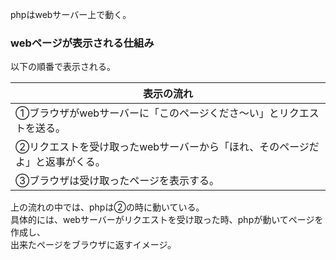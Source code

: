 phpはwebサーバー上で動く。  

### webページが表示される仕組み  
以下の順番で表示される。 

|表示の流れ|
|---|
|①ブラウザがwebサーバーに「このページくださ～い」とリクエストを送る。|  
|②リクエストを受け取ったwebサーバーから「ほれ、そのページだよ」と返事がくる。|  
|③ブラウザは受け取ったページを表示する。|

上の流れの中では、phpは②の時に動いている。  
具体的には、webサーバーがリクエストを受け取った時、phpが動いてページを作成し、  
出来たページをブラウザに返すイメージ。

